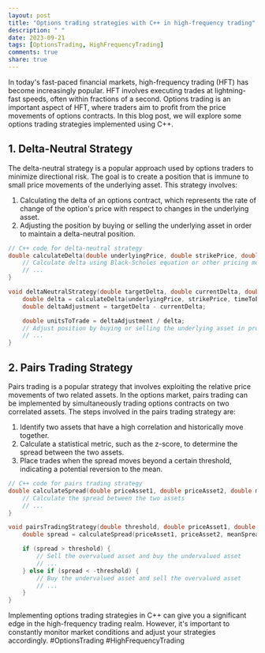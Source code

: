 ```yaml
---
layout: post
title: "Options trading strategies with C++ in high-frequency trading"
description: " "
date: 2023-09-21
tags: [OptionsTrading, HighFrequencyTrading]
comments: true
share: true
---
```


In today's fast-paced financial markets, high-frequency trading (HFT) has become increasingly popular. HFT involves executing trades at lightning-fast speeds, often within fractions of a second. Options trading is an important aspect of HFT, where traders aim to profit from the price movements of options contracts. In this blog post, we will explore some options trading strategies implemented using C++.

## 1. Delta-Neutral Strategy

The delta-neutral strategy is a popular approach used by options traders to minimize directional risk. The goal is to create a position that is immune to small price movements of the underlying asset. This strategy involves:

1. Calculating the delta of an options contract, which represents the rate of change of the option's price with respect to changes in the underlying asset.
2. Adjusting the position by buying or selling the underlying asset in order to maintain a delta-neutral position.

```cpp
// C++ code for delta-neutral strategy
double calculateDelta(double underlyingPrice, double strikePrice, double timeToExpiration, double riskFreeRate, double volatility) {
    // Calculate delta using Black-Scholes equation or other pricing models
    // ...
}

void deltaNeutralStrategy(double targetDelta, double currentDelta, double underlyingPrice, double strikePrice, double timeToExpiration, double riskFreeRate, double volatility) {
    double delta = calculateDelta(underlyingPrice, strikePrice, timeToExpiration, riskFreeRate, volatility);
    double deltaAdjustment = targetDelta - currentDelta;

    double unitsToTrade = deltaAdjustment / delta;
    // Adjust position by buying or selling the underlying asset in proportion to the calculated unitsToTrade
    // ...
}
```

## 2. Pairs Trading Strategy

Pairs trading is a popular strategy that involves exploiting the relative price movements of two related assets. In the options market, pairs trading can be implemented by simultaneously trading options contracts on two correlated assets. The steps involved in the pairs trading strategy are:

1. Identify two assets that have a high correlation and historically move together.
2. Calculate a statistical metric, such as the z-score, to determine the spread between the two assets.
3. Place trades when the spread moves beyond a certain threshold, indicating a potential reversion to the mean.

```cpp
// C++ code for pairs trading strategy
double calculateSpread(double priceAsset1, double priceAsset2, double meanSpread, double standardDeviationSpread) {
    // Calculate the spread between the two assets
    // ...
}

void pairsTradingStrategy(double threshold, double priceAsset1, double priceAsset2, double meanSpread, double standardDeviationSpread) {
    double spread = calculateSpread(priceAsset1, priceAsset2, meanSpread, standardDeviationSpread);

    if (spread > threshold) {
        // Sell the overvalued asset and buy the undervalued asset
        // ...
    } else if (spread < -threshold) {
        // Buy the undervalued asset and sell the overvalued asset
        // ...
    }
}

```

Implementing options trading strategies in C++ can give you a significant edge in the high-frequency trading realm. However, it's important to constantly monitor market conditions and adjust your strategies accordingly. #OptionsTrading #HighFrequencyTrading